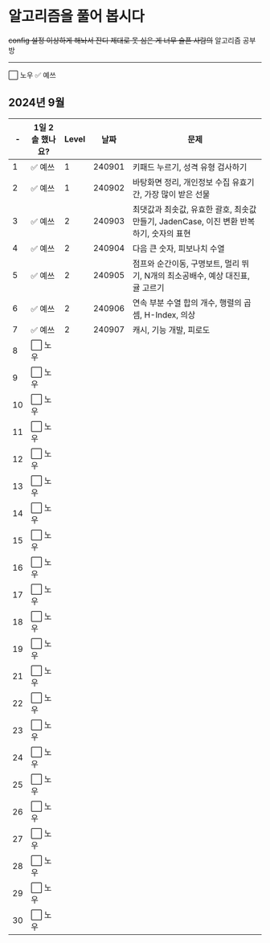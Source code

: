 # 알고리즘을 풀어 봅시다
~~config 설정 이상하게 해놔서 잔디 제대로 못 심은 게 너무 슬픈 사람의~~ 알고리즘 공부방


-----------------------------------------------------------------------------

:white_large_square: 노우
:white_check_mark: 예쓰


## 2024년 9월

| -  | 1일 2솔 했나요?            | Level | 날짜     | 문제           |
|----|-----------------------|-------|--------|--------------|
| 1  | :white_check_mark: 예쓰 | 1     | 240901 | 키패드 누르기, 성격 유형 검사하기 |
| 2  | :white_check_mark: 예쓰 | 1     | 240902 | 바탕화면 정리, 개인정보 수집 유효기간, 가장 많이 받은 선물 |
| 3  | :white_check_mark: 예쓰 | 2     | 240903 | 최댓값과 최솟값, 유효한 괄호, 최솟값 만들기, JadenCase, 이진 변환 반복하기, 숫자의 표현 |
| 4  | :white_check_mark: 예쓰 | 2     | 240904 | 다음 큰 숫자, 피보나치 수열 |
| 5  | :white_check_mark: 예쓰 | 2     | 240905 | 점프와 순간이동, 구명보트, 멀리 뛰기, N개의 최소공배수, 예상 대진표, 귤 고르기 |
| 6  | :white_check_mark: 예쓰 | 2     | 240906 | 연속 부분 수열 합의 개수, 행렬의 곱셈, H-Index, 의상 |
| 7  | :white_check_mark: 예쓰 | 2     | 240907 | 캐시, 기능 개발, 피로도 |
| 8  | :white_large_square: 노우 |       |        |              |
| 9  | :white_large_square: 노우 |       |        |              |
| 10 | :white_large_square: 노우 |       |        |              |
| 11 | :white_large_square: 노우 |       |        |              |
| 12 | :white_large_square: 노우 |       |        |              |
| 13 | :white_large_square: 노우 |       |        |              |
| 14 | :white_large_square: 노우 |       |        |              |
| 15 | :white_large_square: 노우 |       |        |              |
| 16 | :white_large_square: 노우 |       |        |              |
| 17 | :white_large_square: 노우 |       |        |              |
| 18 | :white_large_square: 노우 |       |        |              |
| 19 | :white_large_square: 노우 |       |        |              |
| 21 | :white_large_square: 노우 |       |        |              |
| 22 | :white_large_square: 노우 |       |        |              |
| 23 | :white_large_square: 노우 |       |        |              |
| 24 | :white_large_square: 노우 |       |        |              |
| 25 | :white_large_square: 노우 |       |        |              |
| 26 | :white_large_square: 노우 |       |        |              |
| 27 | :white_large_square: 노우 |       |        |              |
| 28 | :white_large_square: 노우 |       |        |              |
| 29 | :white_large_square: 노우 |       |        |              |
| 30 | :white_large_square: 노우 |       |        |              |


